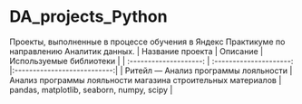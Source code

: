 # DA_projects_Python
Проекты, выполненные в процессе обучения в Яндекс Практикуме по направлению Аналитик данных. 
| Название проекта | Описание | Используемые библиотеки |
| :--------------------: | :---------------------: |:---------------------------:|
| Ритейл — Анализ программы лояльности | Анализ программы лояльности магазина строительных материалов | pandas, matplotlib, seaborn, numpy, scipy |
